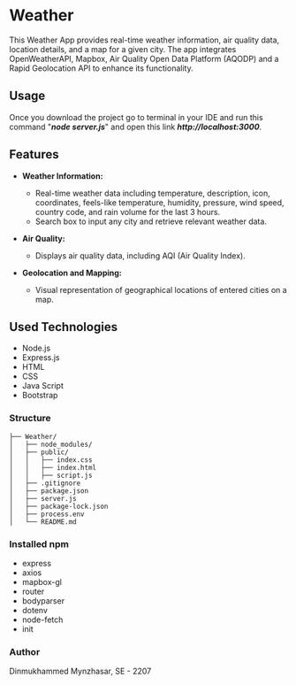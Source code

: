 # Weather

This Weather App provides real-time weather information, air quality data, location details, and a map for a given city.
The app integrates OpenWeatherAPI, Mapbox, Air Quality Open Data Platform (AQODP) and a Rapid Geolocation API to enhance its functionality.

## Usage

Once you download the project go to terminal in your IDE and run this command "**_node server.js_**" and open this link **_http://localhost:3000_**. 

## Features

- **Weather Information:**
  - Real-time weather data including temperature, description, icon, coordinates, feels-like temperature, humidity, pressure, wind speed, country code, and rain volume for the last 3 hours.
  - Search box to input any city and retrieve relevant weather data.

- **Air Quality:**
  - Displays air quality data, including AQI (Air Quality Index).

- **Geolocation and Mapping:**
  - Visual representation of geographical locations of entered cities on a map.

## Used Technologies
 - Node.js
 - Express.js
 - HTML
 - CSS
 - Java Script
 - Bootstrap

### Structure
```
├── Weather/
│   ├── node_modules/
│   ├── public/
│   │   ├── index.css
│   │   ├── index.html
│   │   ├── script.js
│   ├── .gitignore
│   ├── package.json
│   ├── server.js
│   ├── package-lock.json
│   ├── process.env
│   └── README.md
```

    
### Installed npm
 - express
 - axios
 - mapbox-gl
 - router
 - bodyparser
 - dotenv
 - node-fetch
 - init

### Author
Dinmukhammed Mynzhasar, SE - 2207

